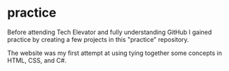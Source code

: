 # practice

Before attending Tech Elevator and fully understanding GitHub I gained practice by creating a few projects in this "practice" repository. 

The website was my first attempt at using tying together some concepts in HTML, CSS, and C#. 
